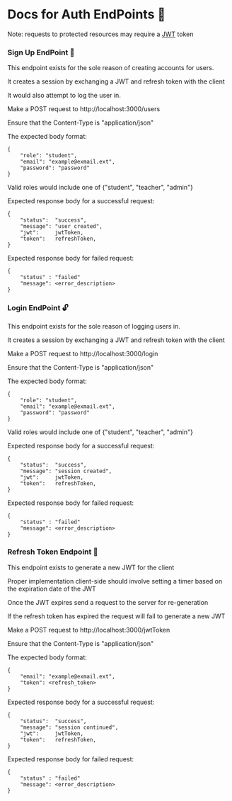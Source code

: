 <h1>Docs for Auth EndPoints 🔐</h1>

<p>Note: requests to protected resources may require a <a href="https://github.com/golang-jwt/jwt">JWT</a> token</p>

<h3>Sign Up EndPoint 🔑</h3>
<p>This endpoint exists for the sole reason of creating accounts for users.</p>
<p>It creates a session by exchanging a JWT and refresh token with the client</p>
<p>It would also attempt to log the user in.</p>
<p>Make a POST request to http://localhost:3000/users</p>
<p>Ensure that the Content-Type is "application/json"</p>
<p>The expected body format:</p>

```
{
    "role": "student",
    "email": "example@exmail.ext",
    "password": "password"
}
```

<p>Valid roles would include one of {"student", "teacher", "admin"}</p>

<p>Expected response body for a successful request:</p>

```
{
    "status":  "success",
	"message": "user created",
	"jwt":     jwtToken,
	"token":   refreshToken,
}

```

<p>Expected response body for failed request:</p>

```
{
    "status" : "failed"
    "message": <error_description>
}
```

<h3>Login EndPoint 🔓</h3>
<p>This endpoint exists for the sole reason of logging users in.</p>
<p>It creates a session by exchanging a JWT and refresh token with the client</p>
<p>Make a POST request to http://localhost:3000/login</p>
<p>Ensure that the Content-Type is "application/json"</p>
<p>The expected body format:</p>

```
{
    "role": "student",
    "email": "example@exmail.ext",
    "password": "password"
}
```

<p>Valid roles would include one of {"student", "teacher", "admin"}</p>

<p>Expected response body for a successful request:</p>

```
{
    "status":  "success",
	"message": "session created",
	"jwt":     jwtToken,
	"token":   refreshToken,
}
```

<p>Expected response body for failed request:</p>

```
{
    "status" : "failed"
    "message": <error_description>
}
```

<h3>Refresh Token Endpoint 🔄</h3>
<p>This endpoint exists to generate a new JWT for the client</p>
<p>Proper implementation client-side should involve setting a timer based on the expiration date of the JWT</p>
<p>Once the JWT expires send a request to the server for re-generation</p>
<p>If the refresh token has expired the request will fail to generate a new JWT</p>
<p>Make a POST request to http://localhost:3000/jwtToken</p>
<p>Ensure that the Content-Type is "application/json"</p>
<p>The expected body format:</p>

```
{
    "email": "example@exmail.ext",
    "token": <refresh_token>
}
```

<p>Expected response body for a successful request:</p>

```
{
    "status":  "success",
	"message": "session continued",
	"jwt":     jwtToken,
	"token":   refreshToken,
}
```

<p>Expected response body for failed request:</p>

```
{
    "status" : "failed"
    "message": <error_description>
}
```

